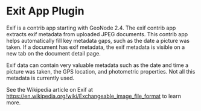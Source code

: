 # Exit App Plugin

Exif is a contrib app starting with GeoNode 2.4.
The exif contrib app extracts exif metadata from uploaded JPEG documents.
This contrib app helps automatically fill key metadata gaps, such as the date a picture was taken.
If a document has exif metadata, the exif metadata is visible on a new tab on the document detail page.

Exif data can contain very valuable metadata such as the date and time a picture was taken, the GPS location, and photometric properties.
Not all this metadata is currently used.

See the Wikipedia article on Exif at https://en.wikipedia.org/wiki/Exchangeable_image_file_format to learn more.
